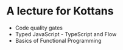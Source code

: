 # A lecture for Kottans

* Code quality gates
* Typed JavaScript - TypeScript and Flow
* Basics of Functional Programming
